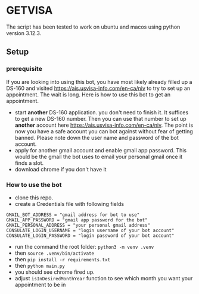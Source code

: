 # GETVISA
The script has been tested to work on ubuntu and macos using python version 3.12.3.

## Setup
### prerequisite
If you are looking into using this bot, you have most likely already filled up a DS-160 and visited https://ais.usvisa-info.com/en-ca/niv to try to set up an appointment. The wait is long. Here is how to use this bot to get an appointment.
- start **another** DS-160 application. you don't need to finish it. It suffices to get a new DS-160 number. Then you can use that number to set up **another** account here https://ais.usvisa-info.com/en-ca/niv. The point is now you have a safe account you can bot against without fear of getting banned. Please note down the user name and password of the bot account.
- apply for another gmail account and enable gmail app password. This would be the gmail the bot uses to email your personal gmail once it finds a slot.
- download chrome if you don't have it
### How to use the bot
- clone this repo.
- create a Credentials file with following fields
```
GMAIL_BOT_ADDRESS = "gmail address for bot to use"
GMAIL_APP_PASSWORD = "gmail app password for the bot"
GMAIL_PERSONAL_ADDRESS = "your personal gmail address"
CONSULATE_LOGIN_USERNAME = "login username of your bot account"
CONSULATE_LOGIN_PASSWORD = "login password of your bot account"
```
- run the command the root folder: `python3 -m venv .venv`
- then `source .venv/bin/activate`
- then `pip install -r requirements.txt`
- then `python main.py`
- you should see chrome fired up.
- adjust `isInDesiredMonthYear` function to see which month you want your appointment to be in